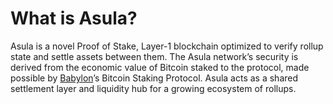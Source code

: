 # What is Asula?

Asula is a novel Proof of Stake, Layer-1 blockchain optimized to verify rollup state and settle assets between them. The Asula network’s security is derived from the economic value of Bitcoin staked to the protocol, made possible by [Babylon](https://www.babylonchain.io/)’s Bitcoin Staking Protocol. Asula acts as a shared settlement layer and liquidity hub for a growing ecosystem of rollups.

